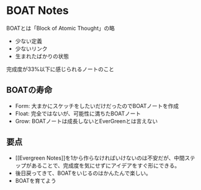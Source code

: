 # BOAT Notes
BOATとは「Block of Atomic Thought」の略

- 少ない定義
- 少ないリンク
- 生まれたばかりの状態

完成度が33%以下に感じられるノートのこと

## BOATの寿命

- Form: 大まかにスケッチをしたいだけだったのでBOATノートを作成
- Float: 完全ではないが、可能性に満ちたBOATノート
- Grow: BOATノートは成長しないとEverGreenとは言えない

## 要点

- [[Evergreen Notes]]を1から作らなければいけないのは不安だが、中間ステップがあることで、完成度を気にせずにアイデアをすぐ形にできる。
- 後日戻ってきて、BOATをいじるのはかんたんで楽しい。
- BOATを育てよう